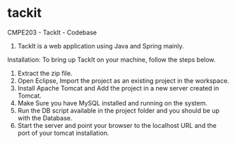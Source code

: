 tackit
======

CMPE203 - TackIt - Codebase
1. TackIt is a web application using Java and Spring mainly.

Installation:
To bring up TackIt on your machine, follow the steps below.

1. Extract the zip file.
2. Open Eclipse, Import the project as an existing project in the workspace.
3. Install Apache Tomcat and Add the project in a new server created in Tomcat.
4. Make Sure you have MySQL installed and running on the system.
5. Run the DB script available in the project folder and you should be up with the Database.
6. Start the server and point your browser to the localhost URL and the port of your tomcat installation.
